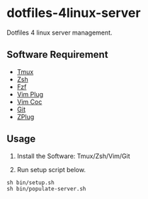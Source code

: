 # dotfiles-4linux-server
Dotfiles 4 linux server management.

## Software Requirement

- [Tmux](https://github.com/tmux/tmux/wiki)
- [Zsh](https://www.zsh.org/)
- [Fzf](https://github.com/junegunn/fzf)
- [Vim Plug](https://github.com/junegunn/vim-plug)
- [Vim Coc](https://github.com/neoclide/coc.nvim)
- [Git](https://git-scm.com/)
- [ZPlug](https://github.com/zplug/zplug)

## Usage
1. Install the Software: Tmux/Zsh/Vim/Git

2. Run setup script below.
```
sh bin/setup.sh
sh bin/populate-server.sh
```
